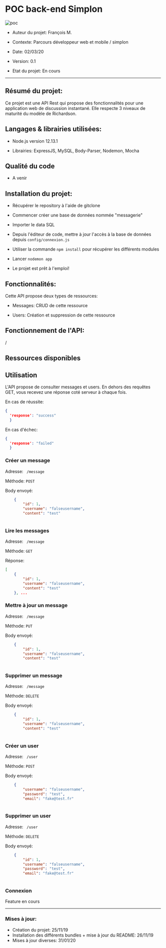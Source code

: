 # POC back-end Simplon



![poc](https://d1fmx1rbmqrxrr.cloudfront.net/cnet/optim/i/edit/2015/07/messagerie-instantanee-travers-le-monde-770x577__w770.jpg)



* Auteur du projet: François M. 	
* Contexte: Parcours développeur web et mobile / simplon
* Date: 02/03/20

* Version: 0.1
* Etat du projet: En cours
-----------------

## Résumé du projet:


Ce projet est une API Rest qui propose des fonctionnalités pour une application web de discussion instantané. Elle respecte 3 niveaux de maturité du modèle de Richardson.



## Langages & librairies utilisées:

* Node.js version 12.13.1

* Librairies: ExpressJS, MySQL, Body-Parser, Nodemon, Mocha


## Qualité du code

* A venir


## Installation du projet:

- Récupérer le repository à l'aide de gitclone

- Commencer créer une base de données nommée "messagerie" 

- Importer le data SQL

- Depuis l'éditeur de code, mettre à jour l'accès à la base de données depuis ``` config/connexion.js ```

- Utiliser la commande ``` npm install ``` pour récupérer les différents modules

- Lancer ``` nodemon app ```

- Le projet est prêt à l'emploi!

## Fonctionnalités:

Cette API propose deux types de ressources: 

* Messages: CRUD de cette ressource

* Users: Création et suppression de cette ressource


## Fonctionnement de l'API:

/

## Ressources disponibles

## Utilisation

L'API propose de consulter messages et users. En dehors des requêtes GET, vous recevez une réponse coté serveur à chaque fois.

En cas de réussite:

```json 
{
  'response': "success"
  }
```

En cas d'échec:

```json 
{
  'response': "failed"
  }
```

### Créer un message

Adresse: 
 ```  /message  ```
 

Méthode: ``` POST ``` 


Body envoyé:

```json
    {
        "id": 1,
        "username": "falseusername",
        "content": "test"
    
```

### Lire les messages

Adresse: 
 ```  /message  ```
 

Méthode: ``` GET ``` 

Réponse:

```json
[
    {
        "id": 1,
        "username": "falseusername",
        "content": "test"
    }, ...
```

### Mettre à jour un message

Adresse: 
 ```  /message  ```
 

Méthode: ``` PUT ``` 


Body envoyé:

```json
    {
        "id": 1,
        "username": "falseusername",
        "content": "test"
    
```

### Supprimer un message

Adresse: 
 ```  /message  ```
 

Méthode: ``` DELETE ``` 


Body envoyé:

```json
    {
        "id": 1,
        "username": "falseusername",
        "content": "test"
    
```

### Créer un user


Adresse: 
 ```  /user  ```
 

Méthode: ``` POST ``` 


Body envoyé:

```json
    {
        "username": "falseusername",
        "password": "test",
        "email": "fake@test.fr"
    
```

### Supprimer un user


Adresse: 
 ```  /user  ```
 

Méthode: ``` DELETE ``` 


Body envoyé:

```json
    {
        "id": 1,
        "username": "falseusername",
        "password": "test",
        "email": "fake@test.fr"
    
```

### Connexion

Feature en cours

-----------------

### Mises à jour:

- Création du projet: 25/11/19
- Installation des différents bundles + mise à jour du README: 26/11/19
- Mises à jour diverses: 31/01/20


